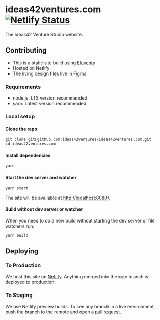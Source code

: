 # ideas42ventures.com [![Netlify Status](https://api.netlify.com/api/v1/badges/f9bb165d-6817-45fa-88ac-69fc6560e395/deploy-status)](https://app.netlify.com/sites/ideas42ventures/deploys)

The ideas42 Venture Studio website.

## Contributing

- This is a static site build using [Eleventy](https://www.11ty.dev/docs)
- Hosted on Netlify
- The living design files live in [Figma](https://www.figma.com/file/5ThSdBlZBcQnuyk15DWJNQ/Site?node-id=0%3A1)

### Requirements

- node.js: LTS version recommended
- yarn: Latest version recommended

### Local setup

#### Clone the repo

```
git clone git@github.com:ideas42ventures/ideas42ventures.com.git
cd ideas42ventures.com
```

#### Install dependencies

```
yarn
```

#### Start the dev server and watcher

```
yarn start
```

The site will be available at [http://localhost:8080/](http://localhost:8080/).

#### Build without dev server or watcher

When you need to do a new build without starting the dev server or file watchers run:

```
yarn build
```

## Deploying

### To Production

We host this site on [Netlify](https://www.netlify.com/). Anything merged into the `main` branch is deployed to production.

### To Staging

We use Netlify preview builds. To see any branch in a live environment, push the branch to the remote and open a pull request.
